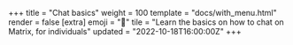 +++
title = "Chat basics"
weight = 100
template = "docs/with_menu.html"
render = false
[extra]
emoji = "🧑"
tile = "Learn the basics on how to chat on Matrix, for individuals"
updated = "2022-10-18T16:00:00Z"
+++
